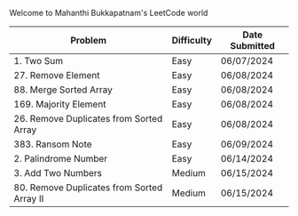 Welcome to Mahanthi Bukkapatnam's LeetCode world

| Problem                                 | Difficulty | Date Submitted  |
|-----------------------------------------|------------|-----------------|
| 1. Two Sum                              | Easy       | 06/07/2024      |
| 27. Remove Element                      | Easy       | 06/08/2024      |
| 88. Merge Sorted Array                  | Easy       | 06/08/2024      |
| 169. Majority Element                   | Easy       | 06/08/2024      |
| 26. Remove Duplicates from Sorted Array | Easy       | 06/08/2024      |
| 383. Ransom Note                        | Easy       | 06/09/2024      |
| 2. Palindrome Number                    | Easy       | 06/14/2024      |
| 3. Add Two Numbers                      | Medium     | 06/15/2024      |
| 80. Remove Duplicates from Sorted Array II | Medium  | 06/15/2024      |



